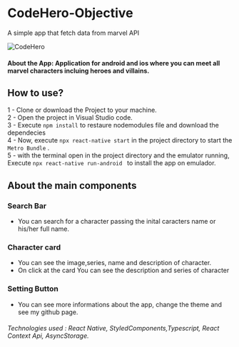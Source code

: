 # CodeHero-Objective
A simple app that fetch data from marvel API

![CodeHero](https://github.com/ProgramadorLeandroSantos/CodeHero-Objective/blob/main/src/assets/gifts/codehero.gif)
#### About the App: Application for android and ios where you can meet all marvel characters incluing heroes and villains.

## How to use?

1 - Clone or download the Project to your machine.<br/>
2 - Open the project in Visual Studio code.<br/>
3 - Execute `npm install` to restaure nodemodules file and download the dependecies <br/>
4 - Now, execute ` npx react-native start
` in the project directory to start the `Metro Bundle` . <br/>
5 - with the terminal open in the project directory and the emulator running, Execute `npx react-native run-android
` to install the app on emulador.


## About the main components
### Search Bar
* You can search for a character passing the inital caracters name or his/her full name.
### Character card
* You can see the image,series, name and description of character.
* On click at the card You can see the description and series of character
### Setting Button
* You can see more informations about the app, change the theme and see  my github page.

###### Technologies used : React Native, StyledComponents,Typescript, React Context Api, AsyncStorage.
